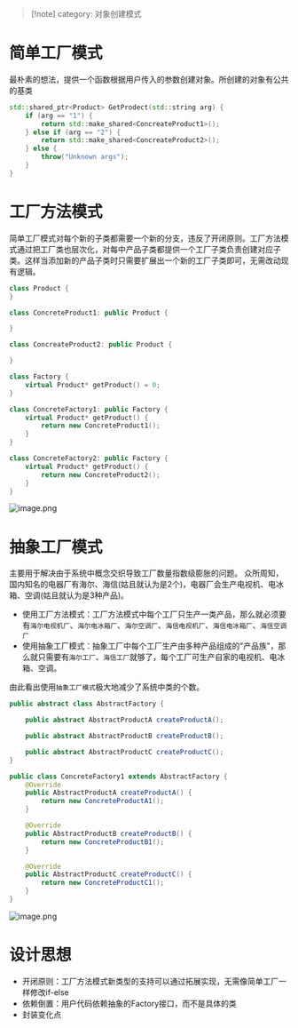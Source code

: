 >[!note] category: 对象创建模式

# 简单工厂模式
最朴素的想法，提供一个函数根据用户传入的参数创建对象。所创建的对象有公共的基类
```c++
std::shared_ptr<Product> GetProdect(std::string arg) {
	if (arg == "1") {
		return std::make_shared<ConcreateProduct1>();
	} else if (arg == "2") {
		return std::make_shared<ConcreateProduct2>();
	} else {
		throw("Unknown args");
	}
}
```
# 工厂方法模式
简单工厂模式对每个新的子类都需要一个新的分支，违反了开闭原则。工厂方法模式通过把工厂类也层次化，对每中产品子类都提供一个工厂子类负责创建对应子类。这样当添加新的产品子类时只需要扩展出一个新的工厂子类即可，无需改动现有逻辑。
```c++
class Product {
}

class ConcreteProduct1: public Product {

}

class ConcreateProduct2: public Product {

}

class Factory {
	virtual Product* getProduct() = 0;
}

class ConcreteFactory1: public Factory {
	virtual Product* getProduct() {
		return new ConcreteProduct1();
	}
}

class ConcreteFactory2: public Factory {
	virtual Product* getProduct() {
		return new ConcreteProduct2();
	}
}
```
![image.png](https://raw.githubusercontent.com/lj970926/image-hosting/master/images/20250104231128.png)

# 抽象工厂模式
主要用于解决由于系统中概念交织导致工厂数量指数级膨胀的问题。
众所周知，国内知名的电器厂有海尔、海信(姑且就认为是2个)，电器厂会生产电视机、电冰箱、空调(姑且就认为是3种产品)。

- 使用工厂方法模式：工厂方法模式中每个工厂只生产一类产品，那么就必须要有`海尔电视机厂`、`海尔电冰箱厂`、`海尔空调厂`、`海信电视机厂`、`海信电冰箱厂`、`海信空调厂`
- 使用抽象工厂模式：抽象工厂中每个工厂生产由多种产品组成的"产品族"，那么就只需要有`海尔工厂`、`海信工厂`就够了，每个工厂可生产自家的电视机、电冰箱、空调。

由此看出使用`抽象工厂模式`极大地减少了系统中类的个数。
```java
public abstract class AbstractFactory {

    public abstract AbstractProductA createProductA();

    public abstract AbstractProductB createProductB();

    public abstract AbstractProductC createProductC();
}

public class ConcreteFactory1 extends AbstractFactory {
    @Override
    public AbstractProductA createProductA() {
        return new ConcreteProductA1();
    }

    @Override
    public AbstractProductB createProductB() {
        return new ConcreteProductB1();
    }

    @Override
    public AbstractProductC createProductC() {
        return new ConcreteProductC1();
    }
}
```
![image.png](https://raw.githubusercontent.com/lj970926/image-hosting/master/images/20250104234121.png)

# 设计思想
* 开闭原则：工厂方法模式新类型的支持可以通过拓展实现，无需像简单工厂一样修改if-else
* 依赖倒置：用户代码依赖抽象的Factory接口，而不是具体的类
* 封装变化点